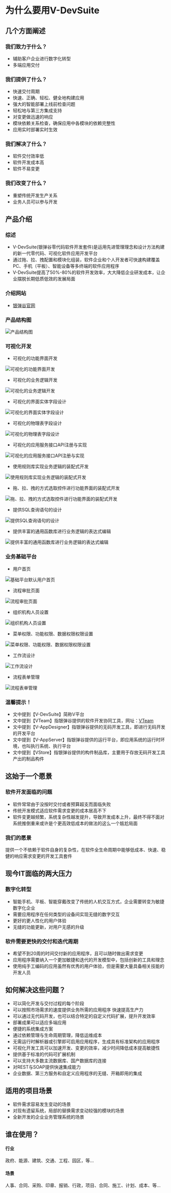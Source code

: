 # 为什么要用V-DevSuite

## 几个方面阐述

### 我们致力于什么？

* 辅助客户企业进行数字化转型
* 多端应用交付

### 我们提供了什么？

* 快速交付周期
* 快速、正确、轻松、健全地构建应用
* 强大的智能部署上线前检查问题
* 轻松地与第三方集成支持
* 对变更做迅速的响应
* 模块依赖关系检查，确保应用中各模块的依赖完整性
* 应用实时部署实时生效

### 我们解决了什么？

* 软件交付效率低
* 软件开发成本高
* 软件不易变更

### 我们改变了什么？

* 重塑传统开发生产关系
* 业务人员可以参与开发

## 产品介绍

### 综述

* V-DevSuite(银弹谷零代码软件开发套件)是运用先进管理理念和设计方法构建的新一代零代码、可视化软件应用开发平台
* 通过拖、拉、拽配置和模块化组装，软件企业和个人开发者可快速构建覆盖PC、手机（平板）、智能设备等多终端的软件应用程序
* V-DevSuite提高了50%-80%的软件开发效率，大大降低企业研发成本，让企业摆脱长期低质低效的发展局面

### 介绍网站

* [银弹谷官网](https://www.yindangu.com)

### 产品结构图

![产品结构图](<../../.gitbook/assets/image (52).png>)

### 可视化开发

* 可视化的功能界面开发

![可视化的功能界面开发](<../../.gitbook/assets/image (53).png>)

* 可视化的业务逻辑开发

![可视化的业务逻辑开发](<../../.gitbook/assets/image (54).png>)

* 可视化的界面实体字段设计

![可视化的界面实体字段设计](<../../.gitbook/assets/image (55).png>)

* 可视化的物理表字段设计

![可视化的物理表字段设计](<../../.gitbook/assets/image (56).png>)

* 可视化的应用服务接口API注册与实现

![可视化的应用服务接口API注册与实现](<../../.gitbook/assets/image (57).png>)

* 使用规则库实现业务逻辑的装配式开发

![使用规则库实现业务逻辑的装配式开发](<../../.gitbook/assets/image (58).png>)

* 拖、拉、拽的方式选取控件进行功能界面的装配式开发

![拖、拉、拽的方式选取控件进行功能界面的装配式开发](<../../.gitbook/assets/image (59).png>)

* 提供SQL查询语句的设计

![提供SQL查询语句的设计](<../../.gitbook/assets/image (62).png>)

* 提供丰富的通用函数库进行业务逻辑的表达式编辑

![提供丰富的通用函数库进行业务逻辑的表达式编辑](<../../.gitbook/assets/image (61).png>)

### 业务基础平台

* 用户首页

![基础平台默认用户首页](<../../.gitbook/assets/image (63).png>)

* 流程审批页面

![流程审批页面](<../../.gitbook/assets/image (66).png>)

* 组织机构人员设置

![组织机构人员设置](<../../.gitbook/assets/image (67).png>)

* 菜单权限、功能权限、数据权限权限设置

![菜单权限、功能权限、数据权限权限设置](<../../.gitbook/assets/image (68).png>)

* 工作流设计

![工作流设计](<../../.gitbook/assets/image (69).png>)

* 流程表单管理

![流程表单管理](<../../.gitbook/assets/image (70).png>)

### 温馨提示！

* 文中提到【V-DevSuite】简称V平台
* 文中提到【VTeam】指银弹谷提供的软件开发协同工具，网址：[VTeam](http://team.yindangu.com)
* 文中提到【V-AppDesigner】指银弹谷提供的无码开发工具，即进行无码开发的开发平台
* 文中提到【V-AppServer】指银弹谷提供的运行平台，即应用系统的运行时环境，也叫执行系统、执行平台
* 文中提到【VStore】指银弹谷提供的构件制品库，主要用于存放无码开发工具产出的制品构件

## 这始于一个愿景

### 软件开发面临的问题

* 软件常常由于没按时交付或者预算超支而面临失败
* 传统开发模式适应软件需求变更的成本居高不下
* 软件变更越频繁，系统复杂性越发提升，导致开发成本上升，最终不得不面对系统推倒重来或许是个更高效低成本的做法的这么一个尴尬局面

### 我们的愿景

提供一个不依赖于软件自身的复杂性，在软件全生命周期中能够低成本、快速、稳健的响应需求变更的开发工具套件

## 现今IT面临的两大压力

### 数字化转型

* 智能手机、平板、智能穿戴改变了传统的人机交互方式，企业需要转变为敏捷数字化企业
* 需要应用程序在任何类型的设备间实现无缝的数字交互
* 更好的更人性化的用户体验
* 无缝的功能更新，对用户无感的升级

### 软件需要更快的交付和迭代周期

* 希望不到20周的时间交付新的应用程序，且可以随时做出需求变更
* 应用程序需要纳入一个更加敏捷和迭代的开发模型中，包括创新的工具和理念
* 使用纯手工编码的应用虽然有优秀的用户体验，但是需要大量具备相关技能的开发人员

## 如何解决这些问题？

* 可以简化开发与交付过程的每个阶段&#x20;
* 可以按照市场需求的速度提供业务所需的应用程序 快速提高生产力&#x20;
* 可以通过无代码开发，也可以结合特定的自定义代码扩展，提升开发效率&#x20;
* 部署成果可以适应多端应用&#x20;
* 便捷的系统集成方案&#x20;
* 通过依赖管理与生命周期管理，降低运维成本&#x20;
* 无需运行时解析器或引擎即可启用应用程序，生成具有标准架构的应用程序
* &#x20;可视化开发工具可以加速开发、变更的效率，减少时间降低成本提高敏捷性&#x20;
* 提供基于标准的代码可扩展机制&#x20;
* 可以支持大多数主流数据库、国产数据库的连接&#x20;
* 对REST与SOAP提供快速集成能力&#x20;
* 企业数据、第三方服务和自定义应用程序的无缝、开箱即用的集成

## 适用的项目场景

* 软件需求容易发生变动的场景&#x20;
* 对现有遗留系统，局部的替换需求变动较强的模块的场景
* 全新开发的企业业务管理系统的场景

## 谁在使用？

#### 行业

政府、能源、建筑、交通、工程、园区，等...

#### 场景

人事、合同、采购、印章、报销、行政，项目、合同、施工、计划、成本、等...

